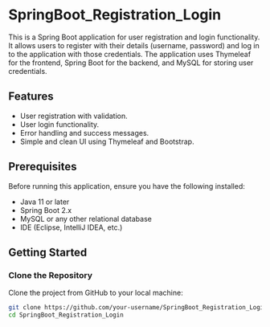 # SpringBoot_Registration_Login

This is a Spring Boot application for user registration and login functionality. It allows users to register with their details (username, password) and log in to the application with those credentials. The application uses Thymeleaf for the frontend, Spring Boot for the backend, and MySQL for storing user credentials.

## Features

- User registration with validation.
- User login functionality.
- Error handling and success messages.
- Simple and clean UI using Thymeleaf and Bootstrap.

## Prerequisites

Before running this application, ensure you have the following installed:

- Java 11 or later
- Spring Boot 2.x
- MySQL or any other relational database
- IDE (Eclipse, IntelliJ IDEA, etc.)

## Getting Started

### Clone the Repository

Clone the project from GitHub to your local machine:

```bash
git clone https://github.com/your-username/SpringBoot_Registration_Login.git
cd SpringBoot_Registration_Login
